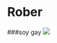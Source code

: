 # Rober
###soy gay
<img src="https://i.pinimg.com/474x/52/70/34/5270345d0ab8b208e666744ad0b8898d.jpg">
